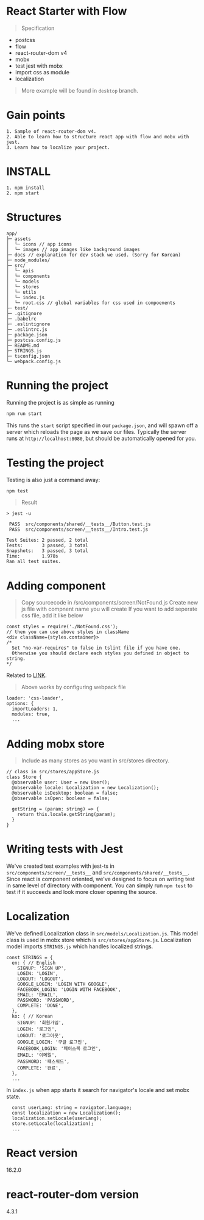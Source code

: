 # React Starter with Flow
> Specification
* postcss
* flow
* react-router-dom v4
* mobx
* test jest with mobx
* import css as module
* localization

> More example will be found in `desktop` branch.

# Gain points
```
1. Sample of react-router-dom v4.
2. Able to learn how to structure react app with flow and mobx with jest.
3. Learn how to localize your project.
```

# INSTALL
```
1. npm install
2. npm start
```

# Structures
```text
app/
├─ assets
│  └─ icons // app icons
│  └─ images // app images like background images
├─ docs // explanation for dev stack we used. (Sorry for Korean)
├─ node_modules/
├─ src/
│  └─ apis
│  └─ components
│  └─ models
│  └─ stores
│  └─ utils
│  └─ index.js
│  └─ root.css // global variables for css used in compoenents
├─ test/
├─ .gitignore
├─ .babelrc
├─ .eslintignore
├─ .eslintrc.js
├─ package.json
├─ postcss.config.js
├─ README.md
├─ STRINGS.js
├─ tsconfig.json
└─ webpack.config.js
```

# Running the project
Running the project is as simple as running
```sh
npm run start
```

This runs the `start` script specified in our `package.json`, and will spawn off a server which reloads the page as we save our files.
Typically the server runs at `http://localhost:8080`, but should be automatically opened for you.

# Testing the project
Testing is also just a command away:
```sh
npm test
```
> Result
```
> jest -u

 PASS  src/components/shared/__tests__/Button.test.js
 PASS  src/components/screen/__tests__/Intro.test.js

Test Suites: 2 passed, 2 total
Tests:       3 passed, 3 total
Snapshots:   3 passed, 3 total
Time:        1.978s
Ran all test suites.
```

# Adding component
> Copy sourcecode in /src/components/screen/NotFound.js
> Create new js file with compnent name you will create
> If you want to add seperate css file, add it like below
```
const styles = require('./NotFound.css');
// then you can use above styles in className
<div className={styles.container}>
/*
  Set "no-var-requires" to false in tslint file if you have one.
  Otherwise you should declare each styles you defined in object to string.
*/
```
Related to [LINK](https://medium.com/@sapegin/css-modules-with-typescript-and-webpack-6b221ebe5f10).
> Above works by configuring webpack file
```
loader: 'css-loader',
options: { 
  importLoaders: 1,
  modules: true,
  ...
```

# Adding mobx store
> Include as many stores as you want in src/stores directory.
```
// class in src/stores/appStore.js
class Store {
  @observable user: User = new User();
  @observable locale: Localization = new Localization();
  @observable isDesktop: boolean = false;
  @observable isOpen: boolean = false;

  getString = (param: string) => {
    return this.locale.getString(param);
  }
}
```

# Writing tests with Jest
We've created test examples with jest-ts in `src/components/screen/__tests__` and `src/components/shared/__tests__`. Since react is component oriented, we've designed to focus on writing test in same level of directory with component. You can simply run `npm test` to test if it succeeds and look more closer opening the source.

# Localization
We've defined Localization class in `src/models/Localization.js`. This model class is used in mobx store which is `src/stores/appStore.js`. Localization model imports `STRINGS.js` which handles localized strings.
```
const STRINGS = {
  en: { // English
    SIGNUP: 'SIGN UP',
    LOGIN: 'LOGIN',
    LOGOUT: 'LOGOUT',
    GOOGLE_LOGIN: 'LOGIN WITH GOOGLE',
    FACEBOOK_LOGIN: 'LOGIN WITH FACEBOOK',
    EMAIL: 'EMAIL',
    PASSWORD: 'PASSWORD',
    COMPLETE: 'DONE',
  },
  ko: { // Korean
    SIGNUP: '회원가입',
    LOGIN: '로그인',
    LOGOUT: '로그아웃',
    GOOGLE_LOGIN: '구글 로그인',
    FACEBOOK_LOGIN: '페이스북 로그인',
    EMAIL: '이메일',
    PASSWORD: '패스워드',
    COMPLETE: '완료',
  },
  ...
```
In `index.js` when app starts it search for navigator's locale and set mobx state.
```
  const userLang: string = navigator.language;
  const localization = new Localization();
  localization.setLocale(userLang);
  store.setLocale(localization);
  ...
```

# React version
16.2.0

# react-router-dom version
4.3.1
